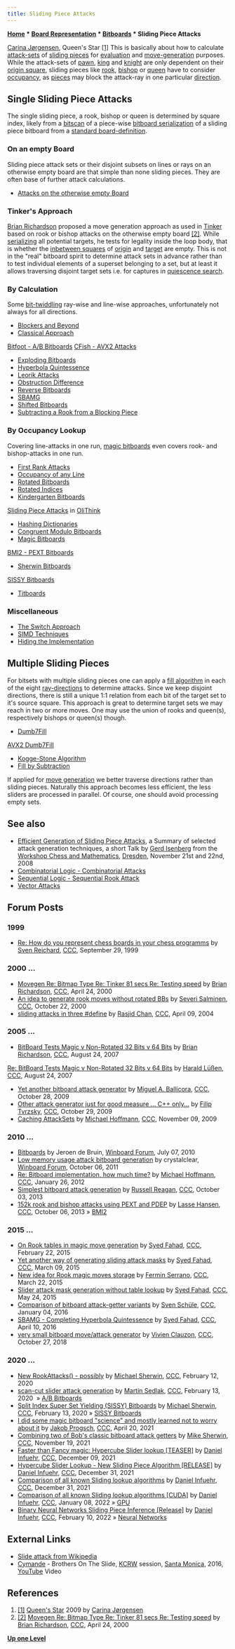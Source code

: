 ```yaml
---
title: Sliding Piece Attacks
---
```

**[Home](Home "Home") \* [Board Representation](Board_Representation "Board Representation") \* [Bitboards](Bitboards "Bitboards") \* Sliding Piece Attacks**



 [](http://www.carinajorgensen.com/Chess/queensstar.php) [Carina Jørgensen](Category:Carina_J%C3%B8rgensen "Category:Carina Jørgensen"), Queen's Star <a id="cite-note-1" href="#cite-ref-1">[1]</a> 
This is basically about how to calculate [attack-sets](Attacks "Attacks") of [sliding pieces](Sliding_Pieces "Sliding Pieces") for [evaluation](Evaluation "Evaluation") and [move-generation](Move_Generation "Move Generation") purposes. While the attack-sets of [pawn](Pawn "Pawn"), [king](King "King") and [knight](Knight "Knight") are only dependent on their [origin square](Origin_Square "Origin Square"), sliding pieces like [rook](Rook "Rook"), [bishop](Bishop "Bishop") or [queen](Queen "Queen") have to consider [occupancy](Occupancy "Occupancy"), as [pieces](Pieces "Pieces") may block the attack-ray in one particular [direction](Direction "Direction"). 



## Single Sliding Piece Attacks


The single sliding piece, a rook, bishop or queen is determined by square index, likely from a [bitscan](BitScan "BitScan") of a piece-wise [bitboard serialization](Bitboard_Serialization "Bitboard Serialization") of a sliding piece bitboard from a [standard board-definition](Bitboard_Board-Definition "Bitboard Board-Definition").



### On an empty Board


Sliding piece attack sets or their disjoint subsets on lines or rays on an otherwise empty board are that simple than none sliding pieces. They are often base of further attack calculations. 



* [Attacks on the otherwise empty Board](On_an_empty_Board "On an empty Board")


### Tinker's Approach


[Brian Richardson](Brian_Richardson "Brian Richardson") proposed a move generation approach as used in [Tinker](Tinker "Tinker") based on rook or bishop attacks on the otherwise empty board <a id="cite-note-2" href="#cite-ref-2">[2]</a>. While [serializing](Bitboard_Serialization "Bitboard Serialization") all potential targets, he tests for legality inside the loop body, that is whether the [inbetween squares](Square_Attacked_By#InBetween "Square Attacked By") of [origin](Origin_Square "Origin Square") and [target](Target_Square "Target Square") are empty. This is not in the "real" bitboard spirit to determine attack sets in advance rather than to test individual elements of a superset belonging to a set, but at least it allows traversing disjoint target sets i.e. for captures in [quiescence search](Quiescence_Search "Quiescence Search"). 



### By Calculation


Some [bit-twiddling](Bit-Twiddling "Bit-Twiddling") ray-wise and line-wise approaches, unfortunately not always for all directions.



* [Blockers and Beyond](Blockers_and_Beyond "Blockers and Beyond")
* [Classical Approach](Classical_Approach "Classical Approach")


 [Bitfoot - A/B Bitboards](Bitfoot#ABBitboards "Bitfoot")
 [CFish - AVX2 Attacks](CFish#AVX2_Attacks "CFish")
* [Exploding Bitboards](Exploding_Bitboards "Exploding Bitboards")
* [Hyperbola Quintessence](Hyperbola_Quintessence "Hyperbola Quintessence")
* [Leorik Attacks](Leorik#LeorikAttacks "Leorik")
* [Obstruction Difference](Obstruction_Difference "Obstruction Difference")
* [Reverse Bitboards](Reverse_Bitboards "Reverse Bitboards")
* [SBAMG](SBAMG "SBAMG")
* [Shifted Bitboards](Shifted_Bitboards "Shifted Bitboards")
* [Subtracting a Rook from a Blocking Piece](Subtracting_a_Rook_from_a_Blocking_Piece "Subtracting a Rook from a Blocking Piece")






### By Occupancy Lookup


Covering line-attacks in one run, [magic bitboards](Magic_Bitboards "Magic Bitboards") even covers rook- and bishop-attacks in one run.



* [First Rank Attacks](First_Rank_Attacks "First Rank Attacks")
* [Occupancy of any Line](Occupancy_of_any_Line "Occupancy of any Line")
* [Rotated Bitboards](Rotated_Bitboards "Rotated Bitboards")
* [Rotated Indices](Rotated_Indices "Rotated Indices")
* [Kindergarten Bitboards](Kindergarten_Bitboards "Kindergarten Bitboards")


 [Sliding Piece Attacks](OliThink#SlidingPieceAttacks "OliThink") in [OliThink](OliThink "OliThink")
* [Hashing Dictionaries](Hashing_Dictionaries "Hashing Dictionaries")
* [Congruent Modulo Bitboards](Congruent_Modulo_Bitboards "Congruent Modulo Bitboards")
* [Magic Bitboards](Magic_Bitboards "Magic Bitboards")


 [BMI2 - PEXT Bitboards](BMI2#PEXTBitboards "BMI2")
* [Sherwin Bitboards](Sherwin_Bitboards "Sherwin Bitboards")


 [SISSY Bitboards](SISSY_Bitboards "SISSY Bitboards")
* [Titboards](Titboards "Titboards")


### Miscellaneous


* [The Switch Approach](The_Switch_Approach "The Switch Approach")
* [SIMD Techniques](SIMD_Techniques "SIMD Techniques")
* [Hiding the Implementation](Hiding_the_Implementation "Hiding the Implementation")






## Multiple Sliding Pieces


For bitsets with multiple sliding pieces one can apply a [fill algorithm](Fill_Algorithms "Fill Algorithms") in each of the eight [ray-directions](Rays#RayDirections "Rays") to determine attacks. Since we keep disjoint directions, there is still a unique 1:1 relation from each bit of the target set to it's source square. This approach is great to determine target sets we may reach in two or more moves. One may use the union of rooks and queen(s), respectively bishops or queen(s) though.



* [Dumb7Fill](Dumb7Fill "Dumb7Fill")


 [AVX2 Dumb7Fill](AVX2#Dumb7Fill "AVX2")
* [Kogge-Stone Algorithm](Kogge-Stone_Algorithm "Kogge-Stone Algorithm")
* [Fill by Subtraction](Fill_by_Subtraction "Fill by Subtraction")


If applied for [move generation](Move_Generation "Move Generation") we better traverse directions rather than sliding pieces. Naturally this approach becomes less efficient, the less sliders are processed in parallel. Of course, one should avoid processing empty sets.



## See also


* [Efficient Generation of Sliding Piece Attacks](Efficient_Generation_of_Sliding_Piece_Attacks "Efficient Generation of Sliding Piece Attacks"), a Summary of selected attack generation techniques, a short Talk by [Gerd Isenberg](Gerd_Isenberg "Gerd Isenberg") from the [Workshop Chess and Mathematics](Workshop_Chess_and_Mathematics "Workshop Chess and Mathematics"), [Dresden](https://en.wikipedia.org/wiki/Dresden), November 21st and 22nd, 2008
* [Combinatorial Logic - Combinatorial Attacks](Combinatorial_Logic#CombinatorialAttackandDefendMap "Combinatorial Logic")
* [Sequential Logic - Sequential Rook Attack](Sequential_Logic#SequentialRookAttack "Sequential Logic")
* [Vector Attacks](Vector_Attacks "Vector Attacks")


## Forum Posts


### 1999


* [Re: How do you represent chess boards in your chess programms](https://www.stmintz.com/ccc/index.php?id=71016) by [Sven Reichard](Sven_Reichard "Sven Reichard"), [CCC](CCC "CCC"), September 29, 1999


### 2000 ...


* [Movegen Re: Bitmap Type Re: Tinker 81 secs Re: Testing speed](https://www.stmintz.com/ccc/index.php?id=107485) by [Brian Richardson](Brian_Richardson "Brian Richardson"), [CCC](CCC "CCC"), April 24, 2000
* [An idea to generate rook moves without rotated BBs](https://www.stmintz.com/ccc/index.php?id=134490) by [Severi Salminen](Severi_Salminen "Severi Salminen"), [CCC](CCC "CCC"), October 22, 2000
* [sliding attacks in three #define](https://www.stmintz.com/ccc/index.php?id=359243) by [Rasjid Chan](Rasjid_Chan "Rasjid Chan"), [CCC](CCC "CCC"), April 09, 2004


### 2005 ...


* [BitBoard Tests Magic v Non-Rotated 32 Bits v 64 Bits](http://www.talkchess.com/forum/viewtopic.php?t=16002) by [Brian Richardson](Brian_Richardson "Brian Richardson"), [CCC](CCC "CCC"), August 24, 2007


 [Re: BitBoard Tests Magic v Non-Rotated 32 Bits v 64 Bits](http://www.talkchess.com/forum/viewtopic.php?topic_view=threads&p=140111&t=16002) by [Harald Lüßen](Harald_L%C3%BC%C3%9Fen "Harald Lüßen"), [CCC](CCC "CCC"), August 24, 2007
* [Yet another bitboard attack generator](http://www.talkchess.com/forum/viewtopic.php?t=30356) by [Miguel A. Ballicora](Miguel_A._Ballicora "Miguel A. Ballicora"), [CCC](CCC "CCC"), October 28, 2009
* [Other attack generator just for good measure ... C++ only...](http://www.talkchess.com/forum/viewtopic.php?t=30369) by [Filip Tvrzsky](index.php?title=Filip_Tvrzsky&action=edit&redlink=1 "Filip Tvrzsky (page does not exist)"), [CCC](CCC "CCC"), October 29, 2009
* [Caching AttackSets](http://www.talkchess.com/forum/viewtopic.php?t=30542) by [Michael Hoffmann](Michael_Hoffmann "Michael Hoffmann"), [CCC](CCC "CCC"), November 09, 2009


### 2010 ...


* [Bitboards](http://www.open-aurec.com/wbforum/viewtopic.php?f=4&t=51076) by Jeroen de Bruin, [Winboard Forum](Computer_Chess_Forums "Computer Chess Forums"), July 07, 2010
* [Low memory usage attack bitboard generation](http://www.open-aurec.com/wbforum/viewtopic.php?f=4&t=51996) by crystalclear, [Winboard Forum](Computer_Chess_Forums "Computer Chess Forums"), October 06, 2011
* [Re: Bitboard implementation, how much time?](http://www.talkchess.com/forum/viewtopic.php?p=446380) by [Michael Hoffmann](Michael_Hoffmann "Michael Hoffmann"), [CCC](CCC "CCC"), January 26, 2012
* [Simplest bitboard attack generation](http://www.talkchess.com/forum3/viewtopic.php?f=7&t=49562) by [Russell Reagan](Russell_Reagan "Russell Reagan"), [CCC](CCC "CCC"), October 03, 2013
* [152k rook and bishop attacks using PEXT and PDEP](http://www.talkchess.com/forum/viewtopic.php?t=49611) by [Lasse Hansen](Lasse_Hansen "Lasse Hansen"), [CCC](CCC "CCC"), October 06, 2013 » [BMI2](BMI2 "BMI2")


### 2015 ...


* [On Rook tables in magic move generation](http://www.talkchess.com/forum/viewtopic.php?t=55418) by [Syed Fahad](Syed_Fahad "Syed Fahad"), [CCC](CCC "CCC"), February 22, 2015
* [Yet another way of generating sliding attack masks](http://www.talkchess.com/forum/viewtopic.php?t=55604) by [Syed Fahad](Syed_Fahad "Syed Fahad"), [CCC](CCC "CCC"), March 09, 2015
* [New idea for Rook magic moves storage](http://www.talkchess.com/forum3/viewtopic.php?f=7&t=55739) by [Fermin Serrano](Fermin_Serrano "Fermin Serrano"), [CCC](CCC "CCC"), March 22, 2015
* [Slider attack mask generation without table lookup](http://www.talkchess.com/forum/viewtopic.php?t=56468) by [Syed Fahad](Syed_Fahad "Syed Fahad"), [CCC](CCC "CCC"), May 24, 2015
* [Comparison of bitboard attack-getter variants](http://www.talkchess.com/forum/viewtopic.php?t=58795) by [Sven Schüle](Sven_Sch%C3%BCle "Sven Schüle"), [CCC](CCC "CCC"), January 04, 2016
* [SBAMG - Completing Hyperbola Quintessence](http://www.talkchess.com/forum/viewtopic.php?t=59845) by [Syed Fahad](Syed_Fahad "Syed Fahad"), [CCC](CCC "CCC"), April 10, 2016
* [very small bitboard move/attack generator](http://www.talkchess.com/forum3/viewtopic.php?f=7&t=68741) by [Vivien Clauzon](Vivien_Clauzon "Vivien Clauzon"), [CCC](CCC "CCC"), October 27, 2018


### 2020 ...


* [New RookAttacks() - possibly](http://www.talkchess.com/forum3/viewtopic.php?f=7&t=73063) by [Michael Sherwin](Michael_Sherwin "Michael Sherwin"), [CCC](CCC "CCC"), February 12, 2020
* [scan-cut slider attack generation](http://www.talkchess.com/forum3/viewtopic.php?f=7&t=73082) by [Martin Sedlak](Martin_Sedlak "Martin Sedlak"), [CCC](CCC "CCC"), February 13, 2020  » [A/B Bitboards](Bitfoot#ABBitboards "Bitfoot")
* [Split Index Super Set Yielding (SISSY) Bitboards](http://www.talkchess.com/forum3/viewtopic.php?f=7&t=73083) by [Michael Sherwin](Michael_Sherwin "Michael Sherwin"), [CCC](CCC "CCC"), February 13, 2020 » [SISSY Bitboards](SISSY_Bitboards "SISSY Bitboards")
* [I did some magic bitboard "science" and mostly learned not to worry about it](http://www.talkchess.com/forum3/viewtopic.php?f=7&t=77133) by [Jakob Progsch](index.php?title=Jakob_Progsch&action=edit&redlink=1 "Jakob Progsch (page does not exist)"), [CCC](CCC "CCC"), April 20, 2021
* [Combining two of Bob's classic bitboard attack getters](https://www.talkchess.com/forum3/viewtopic.php?f=7&t=78693) by [Mike Sherwin](Michael_Sherwin "Michael Sherwin"), [CCC](CCC "CCC"), November 19, 2021
* [Faster than Fancy magic: Hypercube Slider lookup [TEASER]](https://www.talkchess.com/forum3/viewtopic.php?f=7&t=78843) by [Daniel Infuehr](index.php?title=Daniel_Infuehr&action=edit&redlink=1 "Daniel Infuehr (page does not exist)"), [CCC](CCC "CCC"), December 09, 2021
* [Hypercube Slider Lookup - New Sliding Piece Algorithm [RELEASE]](https://www.talkchess.com/forum3/viewtopic.php?f=7&t=79004) by [Daniel Infuehr](index.php?title=Daniel_Infuehr&action=edit&redlink=1 "Daniel Infuehr (page does not exist)"), [CCC](CCC "CCC"), December 31, 2021
* [Comparison of all known Sliding lookup algorithms](https://www.talkchess.com/forum3/viewtopic.php?f=7&t=79005) by [Daniel Infuehr](index.php?title=Daniel_Infuehr&action=edit&redlink=1 "Daniel Infuehr (page does not exist)"), [CCC](CCC "CCC"), December 31, 2021
* [Comparison of all known Sliding lookup algorithms [CUDA]](https://www.talkchess.com/forum3/viewtopic.php?f=7&t=79078) by [Daniel Infuehr](index.php?title=Daniel_Infuehr&action=edit&redlink=1 "Daniel Infuehr (page does not exist)"), [CCC](CCC "CCC"), January 08, 2022 » [GPU](GPU "GPU")
* [Binary Neural Networks Sliding Piece Inference [Release]](https://www.talkchess.com/forum3/viewtopic.php?f=7&t=79332) by [Daniel Infuehr](index.php?title=Daniel_Infuehr&action=edit&redlink=1 "Daniel Infuehr (page does not exist)"), [CCC](CCC "CCC"), February 10, 2022 » [Neural Networks](Neural_Networks "Neural Networks")


## External Links


* [Slide attack from Wikipedia](https://en.wikipedia.org/wiki/Slide_attack)
* [Cymande](Category:Cymande "Category:Cymande") - Brothers On The Slide, [KCRW](https://en.wikipedia.org/wiki/KCRW) session, [Santa Monica](https://en.wikipedia.org/wiki/Santa_Monica,_California), 2016, [YouTube](https://en.wikipedia.org/wiki/YouTube) Video


 
## References


1. <a id="cite-ref-1" href="#cite-note-1">[1]</a> [Queen's Star](http://www.carinajorgensen.com/Chess/queensstar.php) 2009 by [Carina Jørgensen](Category:Carina_J%C3%B8rgensen "Category:Carina Jørgensen")
2. <a id="cite-ref-2" href="#cite-note-2">[2]</a> [Movegen Re: Bitmap Type Re: Tinker 81 secs Re: Testing speed](https://www.stmintz.com/ccc/index.php?id=107485) by [Brian Richardson](Brian_Richardson "Brian Richardson"), [CCC](CCC "CCC"), April 24, 2000

**[Up one Level](Bitboards "Bitboards")**







 
